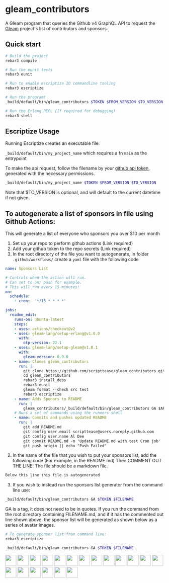 # gleam_contributors

A Gleam program that queries the Github v4 GraphQL API to request the [Gleam](https://github.com/gleam-lang) project's list of contributors and sponsors.


## Quick start

```sh
# Build the project
rebar3 compile

# Run the eunit tests
rebar3 eunit

# Run to enable escriptize IO commandline tooling
rebar3 escriptize

# Run the program!
_build/default/bin/gleam_contributors $TOKEN $FROM_VERSION $TO_VERSION

# Run the Erlang REPL (If required for debugging)
rebar3 shell
```


## Escriptize Usage

Running Escriptize creates an executable file:

`_build/default/bin/my_project_name` which requires a fn `main` as the entrypoint 

To make the api request, follow the filename by your [github api token](https://help.github.com/en/github/authenticating-to-github/creating-a-personal-access-token-for-the-command-line), generated with the necessary permissions.

```sh
_build/default/bin/my_project_name $TOKEN $FROM_VERSION $TO_VERSION
```

Note that $TO_VERSION is optional, and will default to the current datetime if not given.

## To autogenerate a list of sponsors in file using Github Actions:

This will generate a list of everyone who sponsors you over $10 per month

1. Set up your repo to perform github actions (Link required)
2. Add your github token to the repo secrets (Link required)
1. In the root directory of the file you want to autogenerate, in folder `.github/workflows/` create a `yaml` file with the following code

```yml
name: Sponsors List 

# Controls when the action will run.
# Can set to on: push for example.
# This will run every 15 minutes!
on:
  schedule:
    - cron:  '*/15 * * * *'

jobs:
  readme_edit:
    runs-on: ubuntu-latest
    steps:
    - uses: actions/checkout@v2
    - uses: gleam-lang/setup-erlang@v1.0.0
      with:
        otp-version: 22.1
    - uses: gleam-lang/setup-gleam@v1.0.1
      with:
        gleam-version: 0.9.0
    - name: Clones gleam_contributors
      run: |
        git clone https://github.com/scripttease/gleam_contributors.git
        cd gleam_contributors
        rebar3 install_deps
        rebar3 eunit
        gleam format --check src test
        rebar3 escriptize
    - name: Adds Sponors to README
      run: |
        gleam_contributors/_build/default/bin/gleam_contributors GA $API_TOKEN README.md 
    # Runs a set of commands using the runners shell
    - name: Commits and pushes updated README
      run: |
        git add README.md
        git config user.email scripttease@users.noreply.github.com
        git config user.name Al Dee
        git commit README.md -m 'Update README.md with test Cron job' || echo "Update README.md failed"
        git push origin || echo "Push Failed"

```

2. In the name of the file that you wish to put your sponsors list, add the following code (For example, in the README.md) Then COMMENT OUT THE LINE! The file should be a markdown file.

```md
Below this line this file is autogenerated 
```

3. If you wish to instead run the sponsors list generator from the command line use:

```sh
_build/default/bin/gleam_contributors GA $TOKEN $FILENAME
```

GA is a tag, it does not need to be in quotes. If you run the command from the root directory containing FILENAME.md, and if it has the commented out line shown above, the sponsor list will be generated as shown below as a series of avatar images.

```sh
# To generate sponsor list from command line:
rebar3 escriptize

_build/default/bin/gleam_contributors GA $TOKEN $FILENAME
```

<!-- Below this line this file is autogenerated -->
[<img src="https://avatars0.githubusercontent.com/u/340?u=548402d55a50538c0876880f15043e70a06d7fe9&v=4" width="35">](https://github.com/jamesmacaulay) [<img src="https://avatars0.githubusercontent.com/u/9582?u=aa5911734b48eed403a69217a2f233d33af87836&v=4" width="35">](https://github.com/josevalim) [<img src="https://avatars3.githubusercontent.com/u/28033?u=e24fcb89b8e2e290e4a06af97e7d6d10572a23d7&v=4" width="35">](https://github.com/ktec) [<img src="https://avatars3.githubusercontent.com/u/39518?v=4" width="35">](https://github.com/eterps) [<img src="https://avatars0.githubusercontent.com/u/76071?v=4" width="35">](https://github.com/wojtekmach) [<img src="https://avatars0.githubusercontent.com/u/79006?u=56ae4c82735d35d7f9e59a9e2f9d472ca730a306&v=4" width="35">](https://github.com/mroach) [<img src="https://avatars1.githubusercontent.com/u/145816?u=3fd361fe7bc9d79e2f461d1a6963e9fab2aeae1d&v=4" width="35">](https://github.com/rawkode) [<img src="https://avatars3.githubusercontent.com/u/164675?v=4" width="35">](https://github.com/benmyles) [<img src="https://avatars0.githubusercontent.com/u/270831?u=3487cbeadcafdcdc8a4df003f2fb97d34edf8104&v=4" width="35">](https://github.com/sorentwo) [<img src="https://avatars2.githubusercontent.com/u/455046?u=0092bfecadfc3aac5e1df3145ea4e0a55a896787&v=4" width="35">](https://github.com/Jwsonic) [<img src="https://avatars2.githubusercontent.com/u/550218?u=cadd63f892977ab606f219fd5f0e1d9e8100e039&v=4" width="35">](https://github.com/hendi) [<img src="https://avatars1.githubusercontent.com/u/801803?u=bc34db4d8825131231b649d7ca857f9b478dab13&v=4" width="35">](https://github.com/shritesh) [<img src="https://avatars3.githubusercontent.com/u/1096278?u=cc76b3a88b72a4e13d83bf8c2b7281e2c4ec7128&v=4" width="35">](https://github.com/hsnyildiz) [<img src="https://avatars0.githubusercontent.com/u/1971237?u=222ac5ebb788ceb72ce71e00f8a807e176485a56&v=4" width="35">](https://github.com/lawik) [<img src="https://avatars2.githubusercontent.com/u/2433008?u=2e3dc40cae57ced745de8154974c8777e786c628&v=4" width="35">](https://github.com/bees) [<img src="https://avatars2.githubusercontent.com/u/4211840?u=97aeb67208068d457fad522a500b62f12908270c&v=4" width="35">](https://github.com/ontofractal) [<img src="https://avatars2.githubusercontent.com/u/29253044?u=134b9d8a5b2af950b6427c7527950daea1f433e3&v=4" width="35">](https://github.com/Kleidukos) [<img src="https://avatars2.githubusercontent.com/u/30439204?u=9e078c81dc6de15587ac541706d12dc8de4134f3&v=4" width="35">](https://github.com/mario-mazo) [<img src="https://avatars0.githubusercontent.com/u/39971740?u=f234e6106097a35c95d4c6e4696ed966c09cac18&v=4" width="35">](https://github.com/starbelly) 
